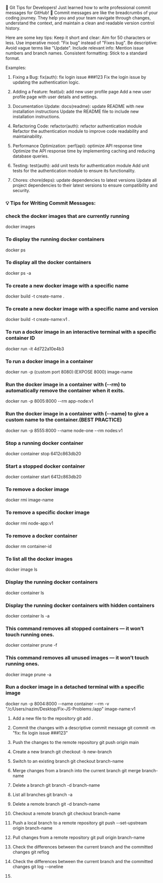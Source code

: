 🚀 Git Tips for Developers!
Just learned how to write professional commit messages for GitHub! 📝
Commit messages are like the breadcrumbs of your coding journey. They help you and your team navigate through changes, understand the context, and maintain a clean and readable version control history.

Here are some key tips:
Keep it short and clear: Aim for 50 characters or less.
Use imperative mood: "Fix bug" instead of "Fixes bug".
Be descriptive: Avoid vague terms like "Update".
Include relevant info: Mention issue numbers and branch names.
Consistent formatting: Stick to a standard format.

Examples:

1. Fixing a Bug:
   fix(auth): fix login issue ###123
   Fix the login issue by updating the authentication logic.

2. Adding a Feature:
   feat(ui): add new user profile page
   Add a new user profile page with user details and settings.

3. Documentation Update:
   docs(readme): update README with new installation instructions
   Update the README file to include new installation instructions.

4. Refactoring Code:
   refactor(auth): refactor authentication module
   Refactor the authentication module to improve code readability and maintainability.

5. Performance Optimization:
   perf(api): optimize API response time
   Optimize the API response time by implementing caching and reducing database queries.

6. Testing:
   test(auth): add unit tests for authentication module
   Add unit tests for the authentication module to ensure its functionality.

7. Chores:
   chore(deps): update dependencies to latest versions
   Update all project dependencies to their latest versions to ensure compatibility and security.

### 💡 Tips for Writing Commit Messages:

### check the docker images that are currently running

docker images

### To display the running docker containers

docker ps

### To display all the docker containers

docker ps -a

### To create a new docker image with a specific name

docker build -t create-name .

### To create a new docker image with a specific name and version

docker build -t create-name:v1 .

### To run a docker image in an interactive terminal with a specific container ID

docker run -it 4d722a10e4b3

### To run a docker image in a container

docker run -p (custom port 8080):(EXPOSE 8000) image-name

### Run the docker image in a container with (--rm) to automatically remove the container when it exits.

docker run -p 8005:8000 --rm app-node:v1

### Run the docker image in a container with (--name) to give a custom name to the container.(BEST PRACTICE)

docker run -p 8555:8000 --name node-one --rm nodes:v1

### Stop a running docker container

docker container stop 6412c863db20

### Start a stopped docker container

docker container start 6412c863db20

### To remove a docker image

docker rmi image-name

### To remove a specific docker image

docker rmi node-app:v1

### To remove a docker container

docker rm container-id

### To list all the docker images

docker image ls

### Display the running docker containers

docker container ls

### Display the running docker containers with hidden containers

docker container ls -a

### This command removes all stopped containers — it won’t touch running ones.

docker container prune -f

### This command removes all unused images — it won’t touch running ones.

docker image prune -a

### Run a docker image in a detached terminal with a specific image

docker run -p 8004:8000 --name container --rm -v "/c/Users/nazim/Desktop/Fix-JS-Problems:/app" image-name:v1

<!-- github command -->

1. Add a new file to the repository
   git add .

2. Commit the changes with a descriptive commit message
   git commit -m "fix: fix login issue ###123"

3. Push the changes to the remote repository
   git push origin main

4. Create a new branch
   git checkout -b new-branch

5. Switch to an existing branch
   git checkout branch-name

6. Merge changes from a branch into the current branch
   git merge branch-name

7. Delete a branch
   git branch -d branch-name

8. List all branches
   git branch -a

9. Delete a remote branch
   git -d branch-name

10. Checkout a remote branch
    git checkout branch-name

11. Push a local branch to a remote repository
    git push --set-upstream origin branch-name

12. Pull changes from a remote repository
    git pull origin branch-name

13. Check the differences between the current branch and the committed changes
    git reflog

14. Check the differences between the current branch and the committed changes
    git log --oneline

15.

